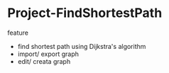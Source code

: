 # Project-FindShortestPath

feature
- find shortest path using Dijkstra's algorithm
- import/ export graph
- edit/ creata graph
